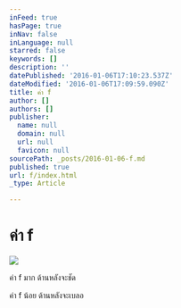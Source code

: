 ```yaml
---
inFeed: true
hasPage: true
inNav: false
inLanguage: null
starred: false
keywords: []
description: ''
datePublished: '2016-01-06T17:10:23.537Z'
dateModified: '2016-01-06T17:09:59.090Z'
title: ค่า f
author: []
authors: []
publisher:
  name: null
  domain: null
  url: null
  favicon: null
sourcePath: _posts/2016-01-06-f.md
published: true
url: f/index.html
_type: Article

---
```

# ค่า f
![](https://the-grid-user-content.s3-us-west-2.amazonaws.com/a34e4bbc-fa44-49fb-9528-b89c23d3d839.jpg)

ค่า f มาก ด้านหลังจะชัด

ค่า f น้อย ด้านหลังจะเบลอ